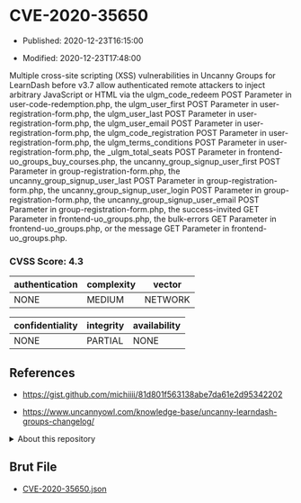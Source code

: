 # CVE-2020-35650

- Published: 2020-12-23T16:15:00

- Modified: 2020-12-23T17:48:00

Multiple cross-site scripting (XSS) vulnerabilities in Uncanny Groups for LearnDash before v3.7 allow authenticated remote attackers to inject arbitrary JavaScript or HTML via the ulgm_code_redeem POST Parameter in user-code-redemption.php, the ulgm_user_first POST Parameter in user-registration-form.php, the ulgm_user_last POST Parameter in user-registration-form.php, the ulgm_user_email POST Parameter in user-registration-form.php, the ulgm_code_registration POST Parameter in user-registration-form.php, the ulgm_terms_conditions POST Parameter in user-registration-form.php, the _ulgm_total_seats POST Parameter in frontend-uo_groups_buy_courses.php, the uncanny_group_signup_user_first POST Parameter in group-registration-form.php, the uncanny_group_signup_user_last POST Parameter in group-registration-form.php, the uncanny_group_signup_user_login POST Parameter in group-registration-form.php, the uncanny_group_signup_user_email POST Parameter in group-registration-form.php, the success-invited GET Parameter in frontend-uo_groups.php, the bulk-errors GET Parameter in frontend-uo_groups.php, or the message GET Parameter in frontend-uo_groups.php.

### CVSS Score: **4.3**

| authentication | complexity | vector |
| --- | --- | --- |
| NONE | MEDIUM | NETWORK |

| confidentiality | integrity | availability |
| --- | --- | --- |
| NONE | PARTIAL | NONE |

## References

* https://gist.github.com/michiiii/81d801f563138abe7da61e2d95342202

* https://www.uncannyowl.com/knowledge-base/uncanny-learndash-groups-changelog/

<details>
<summary>About this repository</summary> 

  This repository is part of the project [Live Hack CVE](https://github.com/Live-Hack-CVE). Main website can be found [www.live-hack.org](https://www.live-hack.org) 
  
  Made by [Sn0wAlice](https://github.com/Sn0wAlice) for the people that care about security and need to have a feed of the latest CVEs. Hope you enjoy it, don't forget to star the repo and follow me on [Twitter](https://twitter.com/Sn0wAlice) and [Github](https://github.com/Sn0wAlice). And that is my [personnal website](https://www.alice-snow.me/)

  - [Home Page](https://github.com/Live-Hack-CVE)
  - [Framework](https://github.com/Live-Hack-CVE/cve-framework)
  - [CVE database](https://github.com/Live-Hack-CVE/full_database)
  - [Changelog](https://github.com/Live-Hack-CVE/Changelog)
</details>

## Brut File

* [CVE-2020-35650.json](https://raw.githubusercontent.com/Live-Hack-CVE/full_database/main/cves/2020/CVE-2020-35650.json)


